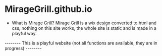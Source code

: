 # MirageGrill.github.io

-  What is Mirage Grill?
Mirage Grill is a wix design converted to html and css, nothing on this site works, the whole site is static and is made in a playful way.


-------- This is a playful website (not all functions are available, they are in progress) --------
